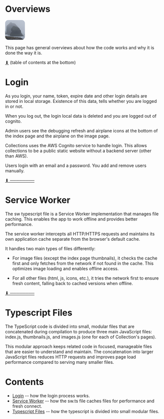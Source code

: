 # Overviews

[![icon](rounded-icon.png)](#)

This page has general overviews about how the code works and why it is
done the way it is.

[⬇](#Contents) (table of contents at the bottom)

# Login

As you login, your name, token, expire date and other login details
are stored in local storage. Existence of this data, tells whether you
are logged in or not.

When you log out, the login local data is deleted and you are logged
out of cognito.

Admin users see the debugging refresh and airplane icons at the bottom
of the index page and the airplane on the image page.

Collections uses the AWS Cognito service to handle login.  This allows
collections to be a public static website without a backend server
(other than AWS).

Users login with an email and a password. You add and remove users
manually.

[⬇ ────────](#Contents)

# Service Worker

The sw typescript file is a Service Worker implementation that manages
file caching.  This enables the app to work offline and provides
better performance.

The service worker intercepts all HTTP/HTTPS requests and maintains
its own application cache separate from the browser's default cache.

It handles two main types of files differently:

* For image files (except the index page thumbnails), it checks the
cache first and only fetches from the network if not found in the
cache. This optimizes image loading and enables offline access.

* For all other files (html, js, icons, etc.), it tries the network
first to ensure fresh content, falling back to cached versions when
offline.

[⬇ ────────](#Contents)

# Typescript Files

The TypeScript code is divided into small, modular files that are
concatenated during compilation to produce three main JavaScript
files: index.js, thumbnails.js, and images.js (one for each of
Collection's pages).

This modular approach keeps related code in focused, manageable files
that are easier to understand and maintain. The concatenation into
larger JavaScript files reduces HTTP requests and improves page load
performance compared to serving many smaller files.

# Contents

* [Login](#login) -- how the login process works.
* [Service Worker](#service-worker) -- how the sw.ts file caches files for performance and fresh connect.
* [Typescript Files](#typescript-files) -- how the typescript is divided into small modular files.
